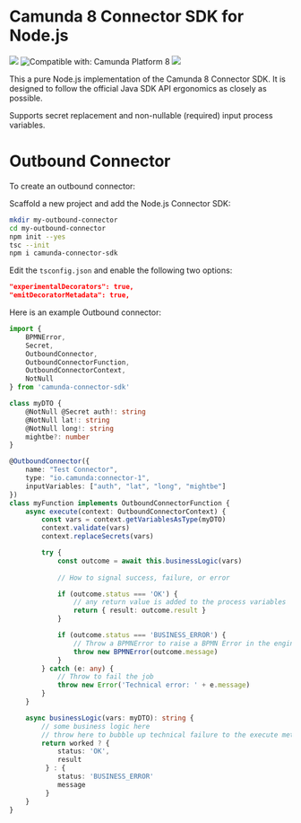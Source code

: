 # Camunda 8 Connector SDK for Node.js

[![](https://img.shields.io/badge/Community%20Extension-An%20open%20source%20community%20maintained%20project-FF4700)](https://github.com/camunda-community-hub/community)
![Compatible with: Camunda Platform 8](https://img.shields.io/badge/Compatible%20with-Camunda%20Platform%208-0072Ce)
[![](https://img.shields.io/badge/Lifecycle-Incubating-blue)](https://github.com/Camunda-Community-Hub/community/blob/main/extension-lifecycle.md#incubating-)

This a pure Node.js implementation of the Camunda 8 Connector SDK. It is designed to follow the official Java SDK API ergonomics as closely as possible.

Supports secret replacement and non-nullable (required) input process variables.

# Outbound Connector

To create an outbound connector:

Scaffold a new project and add the Node.js Connector SDK:

```bash
mkdir my-outbound-connector
cd my-outbound-connector
npm init --yes
tsc --init
npm i camunda-connector-sdk
```

Edit the `tsconfig.json` and enable the following two options:

```json
"experimentalDecorators": true,                
"emitDecoratorMetadata": true,       
```

Here is an example Outbound connector:

```typescript
import {
    BPMNError,
    Secret,
    OutboundConnector,
    OutboundConnectorFunction,
    OutboundConnectorContext,
    NotNull
} from 'camunda-connector-sdk'

class myDTO {
    @NotNull @Secret auth!: string
    @NotNull lat!: string
    @NotNull long!: string
    mightbe?: number
}

@OutboundConnector({
    name: "Test Connector",
    type: "io.camunda:connector-1",
    inputVariables: ["auth", "lat", "long", "mightbe"]
})
class myFunction implements OutboundConnectorFunction {
    async execute(context: OutboundConnectorContext) {
        const vars = context.getVariablesAsType(myDTO)
        context.validate(vars)
        context.replaceSecrets(vars)

        try {
            const outcome = await this.businessLogic(vars)
            
            // How to signal success, failure, or error

            if (outcome.status === 'OK') {
                // any return value is added to the process variables
                return { result: outcome.result }
            }

            if (outcome.status === 'BUSINESS_ERROR') {
                // Throw a BPMNError to raise a BPMN Error in the engine
                throw new BPMNError(outcome.message)
            }
        } catch (e: any) {
            // Throw to fail the job
            throw new Error('Technical error: ' + e.message)
        }
    }

    async businessLogic(vars: myDTO): string {
        // some business logic here
        // throw here to bubble up technical failure to the execute method
        return worked ? {
            status: 'OK',
            result
         } : {
            status: 'BUSINESS_ERROR'
            message
         }
    }
}
```